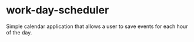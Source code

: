 # work-day-scheduler

Simple calendar application that allows a user to save events for each hour of the day.

